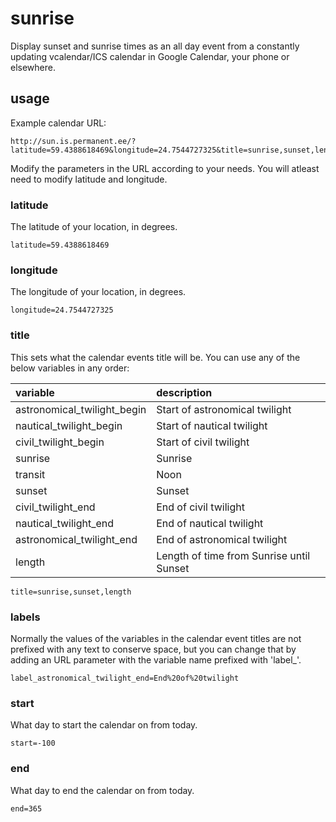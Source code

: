 # sunrise
Display sunset and sunrise times as an all day event from a constantly updating vcalendar/ICS calendar in Google Calendar, your phone or elsewhere.

## usage

Example calendar URL:

	http://sun.is.permanent.ee/?latitude=59.4388618469&longitude=24.7544727325&title=sunrise,sunset,length&label_length=☼&label_sunrise=↑&label_sunset=↓&start=-100&end=365

Modify the parameters in the URL according to your needs. You will atleast need to modify latitude and longitude.

### latitude
The latitude of your location, in degrees.

	latitude=59.4388618469

### longitude
The longitude of your location, in degrees.

	longitude=24.7544727325

### title
This sets what the calendar events title will be. You can use any of the below variables in any order:

variable						| description
:---------------				| :---------
astronomical_twilight_begin		| Start of astronomical twilight
nautical_twilight_begin			| Start of nautical twilight
civil_twilight_begin			| Start of civil twilight
sunrise							| Sunrise
transit							| Noon
sunset							| Sunset
civil_twilight_end				| End of civil twilight
nautical_twilight_end			| End of nautical twilight
astronomical_twilight_end		| End of astronomical twilight
length							| Length of time from Sunrise until Sunset

	title=sunrise,sunset,length

### labels
Normally the values of the variables in the calendar event titles are not prefixed with any text to conserve space, but you can change that by adding an URL parameter with the variable name prefixed with 'label_'.

	label_astronomical_twilight_end=End%20of%20twilight

### start
What day to start the calendar on from today. 

	start=-100

### end
What day to end the calendar on from today.

	end=365
